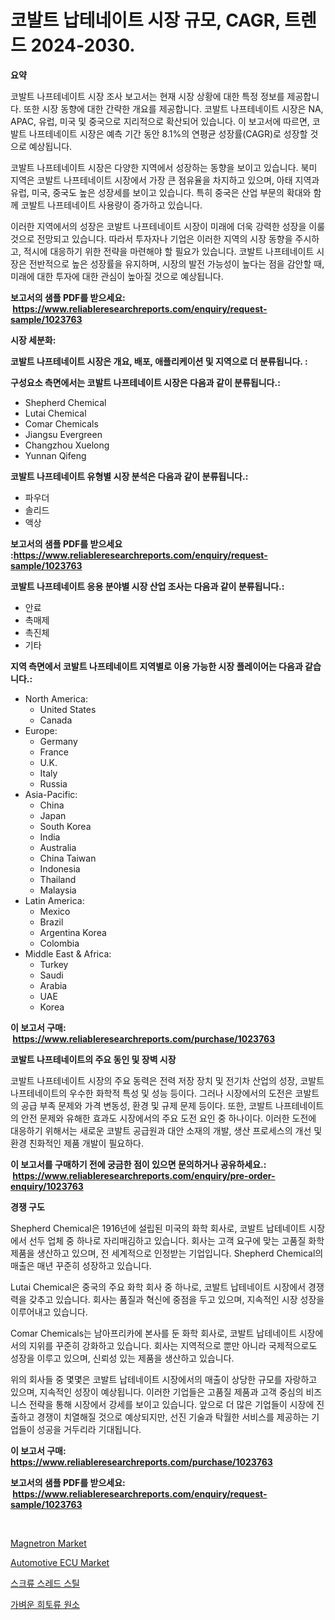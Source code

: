 <p><h1>코발트 납테네이트 시장 규모, CAGR, 트렌드 2024-2030.</h1></p><p><strong>요약</strong></p>
<p><p>코발트 나프테네이트 시장 조사 보고서는 현재 시장 상황에 대한 특정 정보를 제공합니다. 또한 시장 동향에 대한 간략한 개요를 제공합니다. 코발트 나프테네이트 시장은 NA, APAC, 유럽, 미국 및 중국으로 지리적으로 확산되어 있습니다. 이 보고서에 따르면, 코발트 나프테네이트 시장은 예측 기간 동안 8.1%의 연평균 성장률(CAGR)로 성장할 것으로 예상됩니다.</p><p>코발트 나프테네이트 시장은 다양한 지역에서 성장하는 동향을 보이고 있습니다. 북미 지역은 코발트 나프테네이트 시장에서 가장 큰 점유율을 차지하고 있으며, 아태 지역과 유럽, 미국, 중국도 높은 성장세를 보이고 있습니다. 특히 중국은 산업 부문의 확대와 함께 코발트 나프테네이트 사용량이 증가하고 있습니다.</p><p>이러한 지역에서의 성장은 코발트 나프테네이트 시장이 미래에 더욱 강력한 성장을 이룰 것으로 전망되고 있습니다. 따라서 투자자나 기업은 이러한 지역의 시장 동향을 주시하고, 적시에 대응하기 위한 전략을 마련해야 할 필요가 있습니다. 코발트 나프테네이트 시장은 전반적으로 높은 성장률을 유지하며, 시장의 발전 가능성이 높다는 점을 감안할 때, 미래에 대한 투자에 대한 관심이 높아질 것으로 예상됩니다.</p></p>
<p><strong>보고서의 샘플 PDF를 받으세요: &nbsp;<a href="https://www.reliableresearchreports.com/enquiry/request-sample/1023763">https://www.reliableresearchreports.com/enquiry/request-sample/1023763</a></strong></p>
<p><strong>시장 세분화:</strong></p>
<p><strong> 코발트 나프테네이트 시장은 개요, 배포, 애플리케이션 및 지역으로 더 분류됩니다. :</strong></p>
<p><strong>구성요소 측면에서는 코발트 나프테네이트 시장은 다음과 같이 분류됩니다.:</strong></p>
<p><ul><li>Shepherd Chemical</li><li>Lutai Chemical</li><li>Comar Chemicals</li><li>Jiangsu Evergreen</li><li>Changzhou Xuelong</li><li>Yunnan Qifeng</li></ul></p>
<p><strong> 코발트 나프테네이트 유형별 시장 분석은 다음과 같이 분류됩니다.:</strong></p>
<p><ul><li>파우더</li><li>솔리드</li><li>액상</li></ul></p>
<p><strong>보고서의 샘플 PDF를 받으세요 :<a href="https://www.reliableresearchreports.com/enquiry/request-sample/1023763">https://www.reliableresearchreports.com/enquiry/request-sample/1023763</a></strong></p>
<p><strong> 코발트 나프테네이트 응용 분야별 시장 산업 조사는 다음과 같이 분류됩니다.:</strong></p>
<p><ul><li>안료</li><li>촉매제</li><li>촉진체</li><li>기타</li></ul></p>
<p><strong>지역 측면에서 코발트 나프테네이트 지역별로 이용 가능한 시장 플레이어는 다음과 같습니다.:</strong></p>
<p><ul>
    <li>
        North America:
        <ul>
            <li>United States</li>
            <li>Canada</li>
        </ul>
    </li>
    <li>
        Europe:
        <ul>
            <li>Germany</li>
            <li>France</li>
            <li>U.K.</li>
            <li>Italy</li>
            <li>Russia</li>
        </ul>
    </li>
    <li>
        Asia-Pacific:
        <ul>
            <li>China</li>
            <li>Japan</li>
            <li>South Korea</li>
            <li>India</li>
            <li>Australia</li>
            <li>China Taiwan</li>
            <li>Indonesia</li>
            <li>Thailand</li>
            <li>Malaysia</li>
        </ul>
    </li>
    <li>
        Latin America:
        <ul>
            <li>Mexico</li>
            <li>Brazil</li>
            <li>Argentina Korea</li>
            <li>Colombia</li>
        </ul>
    </li>
    <li>
        Middle East & Africa:
        <ul>
            <li>Turkey</li>
            <li>Saudi</li>
            <li>Arabia</li>
            <li>UAE</li>
            <li>Korea</li>
        </ul>
    </li>
    </ul></p>
<p><strong>이 보고서 구매: &nbsp;<a href="https://www.reliableresearchreports.com/purchase/1023763">https://www.reliableresearchreports.com/purchase/1023763</a></strong></p>
<p><strong>코발트 나프테네이트의 주요 동인 및 장벽 시장</strong></p>
<p><p>코발트 나프테네이트 시장의 주요 동력은 전력 저장 장치 및 전기차 산업의 성장, 코발트 나프테네이트의 우수한 화학적 특성 및 성능 등이다. 그러나 시장에서의 도전은 코발트의 공급 부족 문제와 가격 변동성, 환경 및 규제 문제 등이다. 또한, 코발트 나프테네이트의 안전 문제와 유해한 효과도 시장에서의 주요 도전 요인 중 하나이다. 이러한 도전에 대응하기 위해서는 새로운 코발트 공급원과 대안 소재의 개발, 생산 프로세스의 개선 및 환경 친화적인 제품 개발이 필요하다.</p></p>
<p><strong>이 보고서를 구매하기 전에 궁금한 점이 있으면 문의하거나 공유하세요.: &nbsp;<a href="https://www.reliableresearchreports.com/enquiry/pre-order-enquiry/1023763">https://www.reliableresearchreports.com/enquiry/pre-order-enquiry/1023763</a></strong></p>
<p><strong>경쟁 구도</strong></p>
<p><p>Shepherd Chemical은 1916년에 설립된 미국의 화학 회사로, 코발트 납테네이트 시장에서 선두 업체 중 하나로 자리매김하고 있습니다. 회사는 고객 요구에 맞는 고품질 화학 제품을 생산하고 있으며, 전 세계적으로 인정받는 기업입니다. Shepherd Chemical의 매출은 매년 꾸준히 성장하고 있습니다.</p><p>Lutai Chemical은 중국의 주요 화학 회사 중 하나로, 코발트 납테네이트 시장에서 경쟁력을 갖추고 있습니다. 회사는 품질과 혁신에 중점을 두고 있으며, 지속적인 시장 성장을 이루어내고 있습니다.</p><p>Comar Chemicals는 남아프리카에 본사를 둔 화학 회사로, 코발트 납테네이트 시장에서의 지위를 꾸준히 강화하고 있습니다. 회사는 지역적으로 뿐만 아니라 국제적으로도 성장을 이루고 있으며, 신뢰성 있는 제품을 생산하고 있습니다.</p><p>위의 회사들 중 몇몇은 코발트 납테네이트 시장에서의 매출이 상당한 규모를 자랑하고 있으며, 지속적인 성장이 예상됩니다. 이러한 기업들은 고품질 제품과 고객 중심의 비즈니스 전략을 통해 시장에서 강세를 보이고 있습니다. 앞으로 더 많은 기업들이 시장에 진출하고 경쟁이 치열해질 것으로 예상되지만, 선진 기술과 탁월한 서비스를 제공하는 기업들이 성공을 거두리라 기대됩니다.</p></p>
<p><strong>이 보고서 구매: &nbsp; <a href="https://www.reliableresearchreports.com/purchase/1023763">https://www.reliableresearchreports.com/purchase/1023763</a></strong></p>
<p><strong>보고서의 샘플 PDF를 받으세요: &nbsp;<a href="https://www.reliableresearchreports.com/enquiry/request-sample/1023763">https://www.reliableresearchreports.com/enquiry/request-sample/1023763</a></strong><strong></strong></p>
<p>&nbsp;</p>
<p><p><a href="https://github.com/nicholepatriciadoylenwnrjr0/Market-Research-Report-List-1/blob/main/magnetron-market.md">Magnetron Market</a></p><p><a href="https://github.com/sofayahoo2023/Market-Research-Report-List-3/blob/main/automotive-ecu-market.md">Automotive ECU Market</a></p><p><a href="https://github.com/fernandotryO5lson96765/Market-Research-Report-List-1/blob/main/71554779134.md">스크류 스레드 스틸</a></p><p><a href="https://github.com/CliftonFisher9067/Market-Research-Report-List-1/blob/main/35665189133.md">가벼운 희토류 원소</a></p></p>